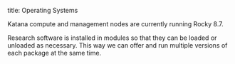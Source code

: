 title: Operating Systems

Katana compute and management nodes are currently running Rocky 8.7.

Research software is installed in modules so that they can be loaded or unloaded as necessary. This way we can offer and run multiple versions of each package at the same time.


